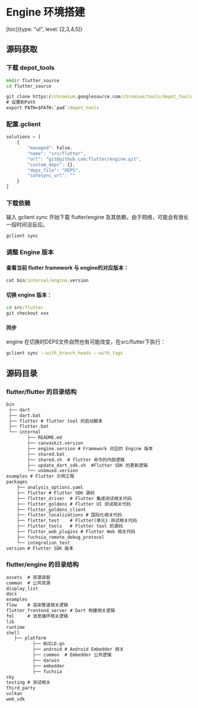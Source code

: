 # Engine 环境搭建
[toc]{type: "ul", level: [2,3,4,5]}

## 源码获取

### 下载 depot_tools
```cmd
mkdir flutter_source
cd flutter_source

git clone https://chromium.googlesource.com/chromium/tools/depot_tools
# 设置到Path
export PATH=$PATH:`pwd`/depot_tools
```

### 配置.gclient
```js
solutions = [
    {
        "managed": False,
        "name": "src/flutter",
        "url": "git@github.com:flutter/engine.git",
        "custom_deps": {},
        "deps_file": "DEPS",
        "safesync_url": ""
    }
]
```

### 下载依赖
输入 gclient sync 开始下载 flutter/engine 及其依赖，由于网络，可能会有很长一段时间没反应。
```cmd
gclient sync

```


### 调整 Engine 版本
#### 查看当前 flutter framework 与 engine的对应版本：
```cmd
cat bin/internal/engine.version
```

#### 切换 engine 版本：
```cmd
cd src/flutter
git checkout xxx
```

#### 同步
engine 在切换时DEPS文件自然也有可能改变，在src/flutter下执行：
```cmd
gclient sync --with_branch_heads --with_tags
```


## 源码目录
### flutter/flutter 的目录结构
```cmd
bin
 ├── dart
 ├── dart.bat
 ├── flutter # flutter tool 的启动脚本
 ├── flutter.bat
 └── internal
        ├── README.md
        ├── canvaskit.version
        ├── engine.version # Framework 对应的 Engine 版本
        ├── shared.bat
        ├── shared.sh  # flutter 命令的内部逻辑
        ├── update_dart_sdk.sh  #Flutter SDK 的更新逻辑
        └── usbmuxd.version
examples # Flutter 示例工程
packages
    ├── analysis_options.yaml
    ├── flutter # Flutter SDK 源码
    ├── flutter_driver  # Flutter 集成测试相关代码
    ├── flutter_goldens # Flutter UI 测试相关代码
    ├── flutter_goldens_client
    ├── flutter_localizations # 国际化相关代码
    ├── flutter_test    # Flutter(单元) 测试相关代码
    ├── flutter_tools   # Flutter tool 的源码
    ├── flutter_web_plugins # Flutter Web 相关代码
    ├── fuchsia_remote_debug_protocol
    └── integration_test
version # Flutter SDK 版本
```

### flutter/engine 的目录结构
```cmd
assets  # 资源读取
common  # 公共资源
display_list
docs
examples
flow    # 渲染管道相关逻辑
flutter_frontend_server # Dart 构建相关逻辑
fml     # 消息循环相关逻辑
lib
runtime
shell
   ├── platform
          ├── BUILD.gn
          ├── android # Android Embedder 相关
          ├── common  # Embedder 公共逻辑
          ├── darwin
          ├── embedder
          ├── fuchsia
sky
testing # 测试相关
third_party
vulkan
web_sdk
```

